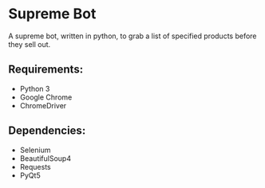 # Supreme Bot 

A supreme bot, written in python, to grab a list of specified products before they sell out. 

## Requirements:

* Python 3
* Google Chrome
* ChromeDriver

## Dependencies:

* Selenium
* BeautifulSoup4
* Requests
* PyQt5
